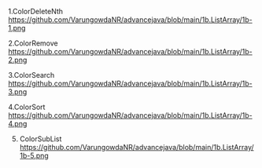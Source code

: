 1.ColorDeleteNth
https://github.com/VarungowdaNR/advancejava/blob/main/1b.ListArray/1b-1.png

2.ColorRemove
https://github.com/VarungowdaNR/advancejava/blob/main/1b.ListArray/1b-2.png

3.ColorSearch
https://github.com/VarungowdaNR/advancejava/blob/main/1b.ListArray/1b-3.png

4.ColorSort
https://github.com/VarungowdaNR/advancejava/blob/main/1b.ListArray/1b-4.png

5. ColorSubList
https://github.com/VarungowdaNR/advancejava/blob/main/1b.ListArray/1b-5.png


